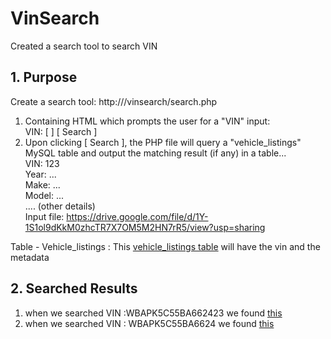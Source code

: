 # VinSearch
Created a search tool to search VIN

## 1. Purpose

Create a search tool: http://<test VM>/vinsearch/search.php<br/>
1. Containing HTML which prompts the user for a "VIN" input:<br/>
VIN: [ ] [ Search ]<br/>
2. Upon clicking [ Search ], the PHP file will query a "vehicle_listings" MySQL table and output the matching result (if any) in a table...<br/>
VIN: 123<br/>
Year: ...<br/>
Make: ...<br/>
Model: ...<br/>
.... (other details)<br/>
Input file: https://drive.google.com/file/d/1Y-1S1ol9dKkM0zhcTR7X7OM5M2HN7rR5/view?usp=sharing<br/>

Table - Vehicle_listings :
    This  [vehicle_listings table](https://passimage.in/i/12ffbf4d2efbe610e5ea.png) will  have the vin and the metadata
    
## 2. Searched Results
1. when we searched VIN :WBAPK5C55BA662423 we found  [this](http://localhost/anurag/search.php?query=WBAPK5C55BA662423)
2. when we searched VIN : WBAPK5C55BA6624 we found [this](http://localhost/anurag/search.php?query=WBAPK5C55BA6624)
  
